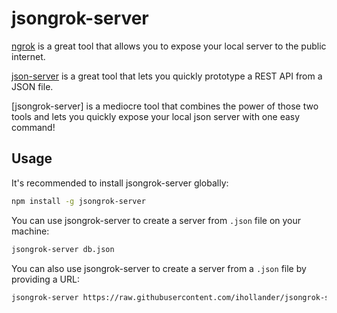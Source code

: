 # jsongrok-server

[ngrok](https://ngrok.com/) is a great tool that allows you to expose your local
server to the public internet.

[json-server](https://github.com/typicode/json-server) is a great tool that lets
you quickly prototype a REST API from a JSON file.

[jsongrok-server] is a mediocre tool that combines the power of those two tools
and lets you quickly expose your local json server with one easy command!

## Usage

It's recommended to install jsongrok-server globally:

```sh
npm install -g jsongrok-server
```

You can use jsongrok-server to create a server from `.json` file on your
machine:

```sh
jsongrok-server db.json
```

You can also use jsongrok-server to create a server from a `.json` file
by providing a URL:

```sh
jsongrok-server https://raw.githubusercontent.com/ihollander/jsongrok-server/master/db.json
```
